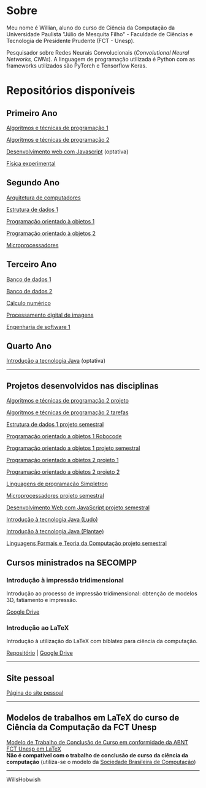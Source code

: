 # Sobre

Meu nome é Willian, aluno do curso de Ciência da Computação da Universidade Paulista "Júlio de Mesquita Filho" - Faculdade de Ciências e Tecnologia de Presidente Prudente (FCT - Unesp).

Pesquisador sobre Redes Neurais Convolucionais (*Convolutional Neural Networks, CNNs*). A linguagem de programação utilizada é Python com as frameworks utilizados são PyTorch e Tensorflow Keras.

# Repositórios disponíveis

## Primeiro Ano
[Algoritmos e técnicas de programação 1](https://github.com/willshobwish/estrutura-de-dados-1-projeto)

[Algoritmos e técnicas de programação 2](https://github.com/willshobwish/algoritmos-e-tecnicas-de-programacao-2)

[Desenvolvimento web com Javascript](https://github.com/willshobwish/desenvolvimento-web) (optativa)

[Física experimental](https://github.com/willshobwish/fisica-experimental)

## Segundo Ano

[Arquitetura de computadores](https://github.com/willshobwish/arquitetura-computadores)

[Estrutura de dados 1](https://github.com/willshobwish/estrutura-de-dados-1)

[Programação orientado à objetos 1](https://github.com/willshobwish/programacao-orientado-objetos-1)

[Programação orientado à objetos 2](https://github.com/willshobwish/programacao-orientado-objetos-2)

[Microprocessadores](https://github.com/willshobwish/microprocessadores)

## Terceiro Ano

[Banco de dados 1](https://github.com/willshobwish/banco-de-dados-1)

[Banco de dados 2](https://github.com/willshobwish/banco-de-dados-2)

[Cálculo numérico](https://github.com/willshobwish/calculo-numerico)

[Processamento digital de imagens](https://github.com/willshobwish/processamento-digital-imagens)

[Engenharia de software 1](https://github.com/willshobwish/engenharia-de-software-1)

## Quarto Ano

[Introdução a tecnologia Java](https://github.com/willshobwish/introducao-tecnologia-java) (optativa)

---

## Projetos desenvolvidos nas disciplinas

[Algoritmos e técnicas de programação 2 projeto](https://github.com/willshobwish/algoritmos-e-tecnicas-de-programacao-2-projeto)

[Algoritmos e técnicas de programação 2 tarefas](https://github.com/willshobwish/algoritmos-e-tecnicas-de-programacao-2-tarefas)

[Estrutura de dados 1 projeto semestral](https://github.com/willshobwish/estrutura-de-dados-1-projeto)

[Programação orientado a objetos 1 Robocode](https://github.com/willshobwish/programacao-orientado-a-objetos-1-robocode)

[Programação orientado a objetos 1 projeto semestral](https://github.com/willshobwish/programacao-orientado-a-objetos-1-projeto)

[Programação orientado a objetos 2 projeto 1](https://github.com/willshobwish/programacao-orientado-a-objetos-2-trabalho-1)

[Programação orientado a objetos 2 projeto 2](https://github.com/willshobwish/programacao-orientado-a-objetos-2-trabalho-2)

[Linguagens de programação Simpletron](https://github.com/willshobwish/linguagens-de-programacao-simpletron)

[Microprocessadores projeto semestral](https://github.com/willshobwish/microprocessadores-projeto)

[Desenvolvimento Web com JavaScript projeto semestral](https://github.com/willshobwish/desenvolvimento-web-com-javascript-projeto)

[Introdução à tecnologia Java (Ludo)](https://github.com/karoldm/ludo)

[Introdução à tecnologia Java (Plantae)](https://github.com/gabrielribeirof/plantae)

[Linguagens Formais e Teoria da Computação projeto semestral](https://github.com/GuiCT/lftc)

## Cursos ministrados na SECOMPP

### Introdução à impressão tridimensional

Introdução ao processo de impressão tridimensional: obtenção de modelos 3D, fatiamento e impressão.

[Google Drive](https://drive.google.com/drive/folders/1d9eahrz5r2wKdBADLyAwNc5qTz3RlKKT)

### Introdução ao LaTeX

Introdução à utilização do LaTeX com biblatex para ciência da computação.

[Repositório](https://github.com/willshobwish/course-secompp-latex) | [Google Drive](https://drive.google.com/drive/folders/1seCvk9jt43KGnZhxuGWHIp3B_tUcECnh)

---

## Site pessoal
[Página do site pessoal](https://willshobwish.github.io)  

---

## Modelos de trabalhos em LaTeX do curso de Ciência da Computação da FCT Unesp 

[Modelo de Trabalho de Conclusão de Curso em conformidade da ABNT FCT Unesp em LaTeX](https://github.com/willshobwish/tcc-modelo-fct-unesp-latex)  
**Não é compatível com o trabalho de conclusão de curso da ciência da computação** (utiliza-se o modelo da [Sociedade Brasileira de Computação](https://www.sbc.org.br/documentos-da-sbc/summary/169-templates-para-artigos-e-capitulos-de-livros/878-modelosparapublicaodeartigos))

----------

WillsHobwish
